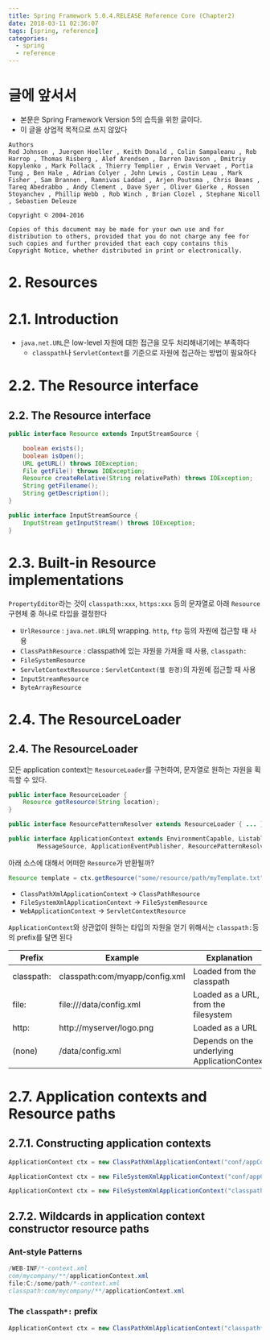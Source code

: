 ```yaml
---
title: Spring Framework 5.0.4.RELEASE Reference Core (Chapter2)
date: 2018-03-11 02:36:07
tags: [spring, reference]
categories:
  - spring
  - reference
---
```


# 글에 앞서서

- 본문은 Spring Framework Version 5의 습득을 위한 글이다.
- 이 글을 상업적 목적으로 쓰지 않았다

```
Authors
Rod Johnson , Juergen Hoeller , Keith Donald , Colin Sampaleanu , Rob Harrop , Thomas Risberg , Alef Arendsen , Darren Davison , Dmitriy Kopylenko , Mark Pollack , Thierry Templier , Erwin Vervaet , Portia Tung , Ben Hale , Adrian Colyer , John Lewis , Costin Leau , Mark Fisher , Sam Brannen , Ramnivas Laddad , Arjen Poutsma , Chris Beams , Tareq Abedrabbo , Andy Clement , Dave Syer , Oliver Gierke , Rossen Stoyanchev , Phillip Webb , Rob Winch , Brian Clozel , Stephane Nicoll , Sebastien Deleuze

Copyright © 2004-2016

Copies of this document may be made for your own use and for distribution to others, provided that you do not charge any fee for such copies and further provided that each copy contains this Copyright Notice, whether distributed in print or electronically.
```

# 2. Resources

# 2.1. Introduction

- `java.net.URL`은 low-level 자원에 대한 접근을 모두 처리해내기에는 부족하다
    - `classpath`나 `ServletContext`를 기준으로 자원에 접근하는 방법이 필요하다
<!-- more -->
# 2.2. The Resource interface

## 2.2. The Resource interface

```java
public interface Resource extends InputStreamSource {

    boolean exists();
    boolean isOpen();
    URL getURL() throws IOException;
    File getFile() throws IOException;
    Resource createRelative(String relativePath) throws IOException;
    String getFilename();
    String getDescription();
}

public interface InputStreamSource {
    InputStream getInputStream() throws IOException;
}
```

# 2.3. Built-in Resource implementations

`PropertyEditor`라는 것이 `classpath:xxx`, `https:xxx` 등의 문자열로 아래 `Resource` 구현체 중 하나로 타입을 결정한다

- `UrlResource` : `java.net.URL`의 wrapping. `http`, `ftp` 등의 자원에 접근할 때 사용
- `ClassPathResource` : classpath에 있는 자원을 가져올 때 사용, `classpath:`
- `FileSystemResource`
- `ServletContextResource` : `ServletContext(웹 환경)`의 자원에 접근할 때 사용
- `InputStreamResource`
- `ByteArrayResource`

# 2.4. The ResourceLoader

## 2.4. The ResourceLoader

모든 application context는 `ResourceLoader`를 구현하여, 문자열로 원하는 자원을 획득할 수 있다.

```java
public interface ResourceLoader {
    Resource getResource(String location);
}

public interface ResourcePatternResolver extends ResourceLoader { ... }

public interface ApplicationContext extends EnvironmentCapable, ListableBeanFactory, HierarchicalBeanFactory,
		MessageSource, ApplicationEventPublisher, ResourcePatternResolver { ... }
```

아래 소스에 대해서 어떠한 `Resource`가 반환될까?

```java
Resource template = ctx.getResource("some/resource/path/myTemplate.txt");
```

- `ClassPathXmlApplicationContext` -> `ClassPathResource`
- `FileSystemXmlApplicationContext` -> `FileSystemResource`
- `WebApplicationContext` -> `ServletContextResource`

`ApplicationContext`와 상관없이 원하는 타입의 자원을 얻기 위해서는 `classpath:`등의 prefix를 달면 된다

| Prefix | Example | Explanation |
| - | - | - |
| classpath: | classpath:com/myapp/config.xml | Loaded from the classpath |
| file: | file:///data/config.xml | Loaded as a URL, from the filesystem |
| http: | http://myserver/logo.png | Loaded as a URL |
| (none) | /data/config.xml | Depends on the underlying ApplicationContext |

# 2.7. Application contexts and Resource paths

## 2.7.1. Constructing application contexts

```java
ApplicationContext ctx = new ClassPathXmlApplicationContext("conf/appContext.xml");
```
```java
ApplicationContext ctx = new FileSystemXmlApplicationContext("conf/appContext.xml");
```
```java
ApplicationContext ctx = new FileSystemXmlApplicationContext("classpath:conf/appContext.xml");
```

## 2.7.2. Wildcards in application context constructor resource paths

### Ant-style Patterns

```java
/WEB-INF/*-context.xml
com/mycompany/**/applicationContext.xml
file:C:/some/path/*-context.xml
classpath:com/mycompany/**/applicationContext.xml
```

### The `classpath*:` prefix

```java
ApplicationContext ctx = new ClassPathXmlApplicationContext("classpath*:conf/appContext.xml");
```